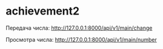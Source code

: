 # achievement2
Передача числа: http://127.0.0.1:8000/api/v1/main/change

Просмотра числа: http://127.0.0.1:8000/api/v1/main/number
